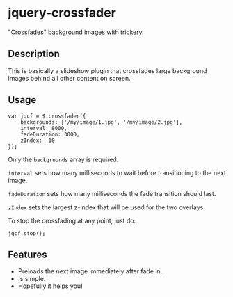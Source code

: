 jquery-crossfader
=================

"Crossfades" background images with trickery.

Description
-----------

This is basically a slideshow plugin that crossfades large background images behind all other content on screen.

Usage
-----

    var jqcf = $.crossfader({
        backgrounds: ['/my/image/1.jpg', '/my/image/2.jpg'],
        interval: 8000,
        fadeDuration: 3000,
        zIndex: -10
    });

Only the `backgrounds` array is required.

`interval` sets how many milliseconds to wait before transitioning to the next image.

`fadeDuration` sets how many milliseconds the fade transition should last.

`zIndex` sets the largest z-index that will be used for the two overlays.

To stop the crossfading at any point, just do:

    jqcf.stop();

Features
--------
*  Preloads the next image immediately after fade in.
*  Is simple.
*  Hopefully it helps you!

